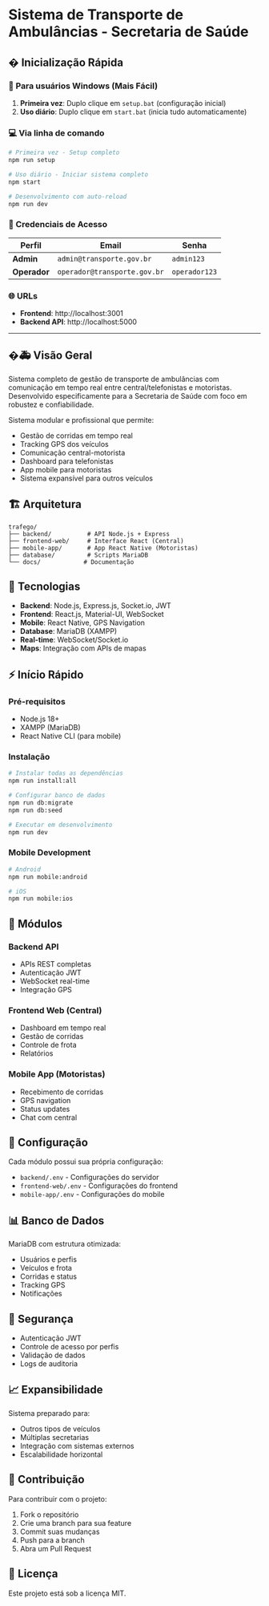 # Sistema de Transporte de Ambulâncias - Secretaria de Saúde

## � Inicialização Rápida

### 🎯 Para usuários Windows (Mais Fácil)
1. **Primeira vez**: Duplo clique em `setup.bat` (configuração inicial)
2. **Uso diário**: Duplo clique em `start.bat` (inicia tudo automaticamente)

### 💻 Via linha de comando
```bash
# Primeira vez - Setup completo
npm run setup

# Uso diário - Iniciar sistema completo
npm start

# Desenvolvimento com auto-reload
npm run dev
```

### 🔑 Credenciais de Acesso
| Perfil | Email | Senha |
|--------|-------|-------|
| **Admin** | `admin@transporte.gov.br` | `admin123` |
| **Operador** | `operador@transporte.gov.br` | `operador123` |

### 🌐 URLs
- **Frontend**: http://localhost:3001
- **Backend API**: http://localhost:5000

---

## �🚑 Visão Geral
Sistema completo de gestão de transporte de ambulâncias com comunicação em tempo real entre central/telefonistas e motoristas. Desenvolvido especificamente para a Secretaria de Saúde com foco em robustez e confiabilidade.

Sistema modular e profissional que permite:
- Gestão de corridas em tempo real
- Tracking GPS dos veículos
- Comunicação central-motorista
- Dashboard para telefonistas
- App mobile para motoristas
- Sistema expansível para outros veículos

## 🏗️ Arquitetura

```
trafego/
├── backend/          # API Node.js + Express
├── frontend-web/     # Interface React (Central)
├── mobile-app/       # App React Native (Motoristas)
├── database/         # Scripts MariaDB
└── docs/            # Documentação
```

## 🚀 Tecnologias

- **Backend**: Node.js, Express.js, Socket.io, JWT
- **Frontend**: React.js, Material-UI, WebSocket
- **Mobile**: React Native, GPS Navigation
- **Database**: MariaDB (XAMPP)
- **Real-time**: WebSocket/Socket.io
- **Maps**: Integração com APIs de mapas

## ⚡ Início Rápido

### Pré-requisitos
- Node.js 18+
- XAMPP (MariaDB)
- React Native CLI (para mobile)

### Instalação
```bash
# Instalar todas as dependências
npm run install:all

# Configurar banco de dados
npm run db:migrate
npm run db:seed

# Executar em desenvolvimento
npm run dev
```

### Mobile Development
```bash
# Android
npm run mobile:android

# iOS
npm run mobile:ios
```

## 📱 Módulos

### Backend API
- APIs REST completas
- Autenticação JWT
- WebSocket real-time
- Integração GPS

### Frontend Web (Central)
- Dashboard em tempo real
- Gestão de corridas
- Controle de frota
- Relatórios

### Mobile App (Motoristas)
- Recebimento de corridas
- GPS navigation
- Status updates
- Chat com central

## 🔧 Configuração

Cada módulo possui sua própria configuração:
- `backend/.env` - Configurações do servidor
- `frontend-web/.env` - Configurações do frontend
- `mobile-app/.env` - Configurações do mobile

## 📊 Banco de Dados

MariaDB com estrutura otimizada:
- Usuários e perfis
- Veículos e frota
- Corridas e status
- Tracking GPS
- Notificações

## 🔐 Segurança

- Autenticação JWT
- Controle de acesso por perfis
- Validação de dados
- Logs de auditoria

## 📈 Expansibilidade

Sistema preparado para:
- Outros tipos de veículos
- Múltiplas secretarias
- Integração com sistemas externos
- Escalabilidade horizontal

## 🤝 Contribuição

Para contribuir com o projeto:
1. Fork o repositório
2. Crie uma branch para sua feature
3. Commit suas mudanças
4. Push para a branch
5. Abra um Pull Request

## 📄 Licença

Este projeto está sob a licença MIT.